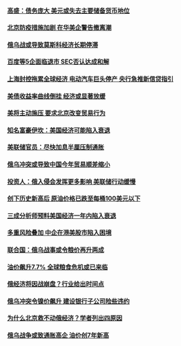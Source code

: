 #### [高盛：债务庞大 美元或失去主要储备货币地位](../pages/soh7/608744.md?t=04050104) 
#### [北京防疫措施加剧 在华美企警告撤离潮](../pages/soh7/608504.md?t=04050104) 
#### [俄乌战或导致莫斯科经济长期停滞](../pages/soh7/608222.md?t=04050104) 
#### [百度等5企面临退市 SEC否认达成和解](../pages/soh7/608210.md?t=04050104) 
#### [上海封控拖累全球经济  电动汽车巨头停产  央行急推新信贷指引](../pages/soh7/607850.md?t=04050104) 
#### [美债收益率曲线倒挂 经济或显著放缓](../pages/soh7/607763.md?t=04050104) 
#### [美将主动施压 要求北京改变贸易行为](../pages/soh7/606629.md?t=04050104) 
#### [知名富豪伊坎：美国经济可能陷入衰退](../pages/soh7/605609.md?t=04050104) 
#### [美联储官员：尽快加息半厘压制通胀](../pages/soh7/604457.md?t=04050104) 
#### [俄乌冲突或导致中国今年贸易顺差缩小](../pages/soh7/604310.md?t=04050104) 
#### [投资人：俄入侵会发挥更多影响 美联储行动缓慢](../pages/soh7/604031.md?t=04050104) 
#### [创下历史新高后 原油价格已跌至每桶100美元以下](../pages/soh7/603722.md?t=04050104) 
#### [三成分析师预料美国经济一年内陷入衰退](../pages/soh7/603497.md?t=04050104) 
#### [多重风险叠加 中企在港美股市陷入困境](../pages/soh7/603344.md?t=04050104) 
#### [联合国：俄乌战事或令粮价再升两成](../pages/soh7/602366.md?t=04050104) 
#### [油价飙升7.7%   全球粮食危机或已来临](../pages/soh7/601249.md?t=04050104) 
#### [俄经济将因战崩盘？行业给出时间点](../pages/soh7/601033.md?t=04050104) 
#### [俄乌冲突令镍价飙升 建设银行子公司险些违约](../pages/soh7/601036.md?t=04050104) 
#### [为什么北京救不动俄经济？学者列出四原因](../pages/soh7/601042.md?t=04050104) 
#### [俄乌战争或致通胀高企 油价创7年新高](../pages/soh7/598777.md?t=04050104) 

